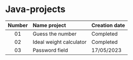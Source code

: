 ﻿# Java-projects
| Number    | Name project      | Creation date | 
|:---------:|:------------------|:--------------|
| 01        | Guess the number | Completed |
| 02        | Ideal weight calculator | Completed |
| 03        | Password field | 17/05/2023 | Completed |